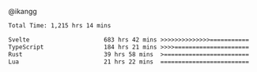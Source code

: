 @ikangg
<!--START_SECTION:waka-->

```txt
Total Time: 1,215 hrs 14 mins

Svelte                     683 hrs 42 mins >>>>>>>>>>>>>>===========   55.69 %
TypeScript                 184 hrs 21 mins >>>>=====================   15.02 %
Rust                       39 hrs 58 mins  >========================   03.26 %
Lua                        21 hrs 22 mins  =========================   01.74 %
```

<!--END_SECTION:waka-->
